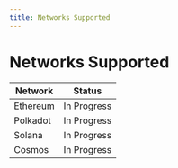 ```yaml
---
title: Networks Supported
---
```


# Networks Supported

| Network    | Status           |
|------------|------------------|
| Ethereum   | In Progress      |
| Polkadot   | In Progress      |
| Solana     | In Progress      |
| Cosmos     | In Progress      |

